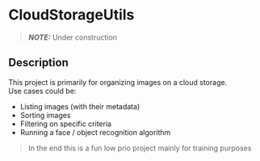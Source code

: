 ﻿# CloudStorageUtils

> **_NOTE:_** Under construction

## Description

This project is primarily for organizing images on a cloud storage.  
Use cases could be:
- Listing images (with their metadata)
- Sorting images
- Filtering on specific criteria
- Running a face / object recognition algorithm

> In the end this is a fun low prio project mainly for training purposes
